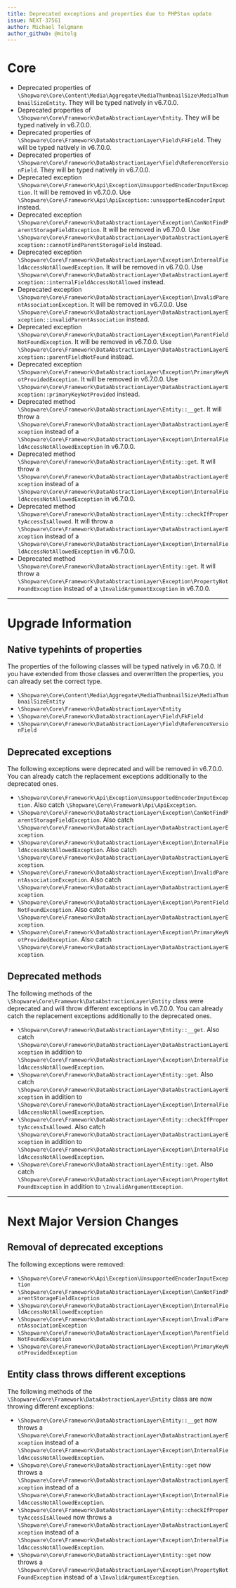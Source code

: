 ```yaml
---
title: Deprecated exceptions and properties due to PHPStan update
issue: NEXT-37561
author: Michael Telgmann
author_github: @mitelg
---
```

# Core
* Deprecated properties of `\Shopware\Core\Content\Media\Aggregate\MediaThumbnailSize\MediaThumbnailSizeEntity`. They will be typed natively in v6.7.0.0.
* Deprecated properties of `\Shopware\Core\Framework\DataAbstractionLayer\Entity`. They will be typed natively in v6.7.0.0.
* Deprecated properties of `\Shopware\Core\Framework\DataAbstractionLayer\Field\FkField`. They will be typed natively in v6.7.0.0.
* Deprecated properties of `\Shopware\Core\Framework\DataAbstractionLayer\Field\ReferenceVersionField`. They will be typed natively in v6.7.0.0.
* Deprecated exception `\Shopware\Core\Framework\Api\Exception\UnsupportedEncoderInputException`. It will be removed in v6.7.0.0. Use `\Shopware\Core\Framework\Api\ApiException::unsupportedEncoderInput` instead.
* Deprecated exception `\Shopware\Core\Framework\DataAbstractionLayer\Exception\CanNotFindParentStorageFieldException`. It will be removed in v6.7.0.0. Use `\Shopware\Core\Framework\DataAbstractionLayer\DataAbstractionLayerException::cannotFindParentStorageField` instead.
* Deprecated exception `\Shopware\Core\Framework\DataAbstractionLayer\Exception\InternalFieldAccessNotAllowedException`. It will be removed in v6.7.0.0. Use `\Shopware\Core\Framework\DataAbstractionLayer\DataAbstractionLayerException::internalFieldAccessNotAllowed` instead.
* Deprecated exception `\Shopware\Core\Framework\DataAbstractionLayer\Exception\InvalidParentAssociationException`. It will be removed in v6.7.0.0. Use `\Shopware\Core\Framework\DataAbstractionLayer\DataAbstractionLayerException::invalidParentAssociation` instead.
* Deprecated exception `\Shopware\Core\Framework\DataAbstractionLayer\Exception\ParentFieldNotFoundException`. It will be removed in v6.7.0.0. Use `\Shopware\Core\Framework\DataAbstractionLayer\DataAbstractionLayerException::parentFieldNotFound` instead.
* Deprecated exception `\Shopware\Core\Framework\DataAbstractionLayer\Exception\PrimaryKeyNotProvidedException`. It will be removed in v6.7.0.0. Use `\Shopware\Core\Framework\DataAbstractionLayer\DataAbstractionLayerException::primaryKeyNotProvided` instead.
* Deprecated method `\Shopware\Core\Framework\DataAbstractionLayer\Entity::__get`. It will throw a `\Shopware\Core\Framework\DataAbstractionLayer\DataAbstractionLayerException` instead of a `\Shopware\Core\Framework\DataAbstractionLayer\Exception\InternalFieldAccessNotAllowedException` in v6.7.0.0.
* Deprecated method `\Shopware\Core\Framework\DataAbstractionLayer\Entity::get`. It will throw a `\Shopware\Core\Framework\DataAbstractionLayer\DataAbstractionLayerException` instead of a `\Shopware\Core\Framework\DataAbstractionLayer\Exception\InternalFieldAccessNotAllowedException` in v6.7.0.0.
* Deprecated method `\Shopware\Core\Framework\DataAbstractionLayer\Entity::checkIfPropertyAccessIsAllowed`. It will throw a `\Shopware\Core\Framework\DataAbstractionLayer\DataAbstractionLayerException` instead of a `\Shopware\Core\Framework\DataAbstractionLayer\Exception\InternalFieldAccessNotAllowedException` in v6.7.0.0.
* Deprecated method `\Shopware\Core\Framework\DataAbstractionLayer\Entity::get`. It will throw a `\Shopware\Core\Framework\DataAbstractionLayer\Exception\PropertyNotFoundException` instead of a `\InvalidArgumentException` in v6.7.0.0.
___
# Upgrade Information
## Native typehints of properties
The properties of the following classes will be typed natively in v6.7.0.0.
If you have extended from those classes and overwritten the properties, you can already set the correct type.
* `\Shopware\Core\Content\Media\Aggregate\MediaThumbnailSize\MediaThumbnailSizeEntity`
* `\Shopware\Core\Framework\DataAbstractionLayer\Entity`
* `\Shopware\Core\Framework\DataAbstractionLayer\Field\FkField`
* `\Shopware\Core\Framework\DataAbstractionLayer\Field\ReferenceVersionField`
## Deprecated exceptions
The following exceptions were deprecated and will be removed in v6.7.0.0.
You can already catch the replacement exceptions additionally to the deprecated ones.
* `\Shopware\Core\Framework\Api\Exception\UnsupportedEncoderInputException`. Also catch `\Shopware\Core\Framework\Api\ApiException`.
* `\Shopware\Core\Framework\DataAbstractionLayer\Exception\CanNotFindParentStorageFieldException`. Also catch `\Shopware\Core\Framework\DataAbstractionLayer\DataAbstractionLayerException`.
* `\Shopware\Core\Framework\DataAbstractionLayer\Exception\InternalFieldAccessNotAllowedException`. Also catch `\Shopware\Core\Framework\DataAbstractionLayer\DataAbstractionLayerException`.
* `\Shopware\Core\Framework\DataAbstractionLayer\Exception\InvalidParentAssociationException`. Also catch `\Shopware\Core\Framework\DataAbstractionLayer\DataAbstractionLayerException`.
* `\Shopware\Core\Framework\DataAbstractionLayer\Exception\ParentFieldNotFoundException`. Also catch `\Shopware\Core\Framework\DataAbstractionLayer\DataAbstractionLayerException`.
* `\Shopware\Core\Framework\DataAbstractionLayer\Exception\PrimaryKeyNotProvidedException`. Also catch `\Shopware\Core\Framework\DataAbstractionLayer\DataAbstractionLayerException`.
## Deprecated methods
The following methods of the `\Shopware\Core\Framework\DataAbstractionLayer\Entity` class were deprecated and will throw different exceptions in v6.7.0.0.
You can already catch the replacement exceptions additionally to the deprecated ones.
* `\Shopware\Core\Framework\DataAbstractionLayer\Entity::__get`. Also catch `\Shopware\Core\Framework\DataAbstractionLayer\DataAbstractionLayerException` in addition to `\Shopware\Core\Framework\DataAbstractionLayer\Exception\InternalFieldAccessNotAllowedException`.
* `\Shopware\Core\Framework\DataAbstractionLayer\Entity::get`. Also catch `\Shopware\Core\Framework\DataAbstractionLayer\DataAbstractionLayerException` in addition to `\Shopware\Core\Framework\DataAbstractionLayer\Exception\InternalFieldAccessNotAllowedException`.
* `\Shopware\Core\Framework\DataAbstractionLayer\Entity::checkIfPropertyAccessIsAllowed`. Also catch `\Shopware\Core\Framework\DataAbstractionLayer\DataAbstractionLayerException` in addition to `\Shopware\Core\Framework\DataAbstractionLayer\Exception\InternalFieldAccessNotAllowedException`.
* `\Shopware\Core\Framework\DataAbstractionLayer\Entity::get`. Also catch `\Shopware\Core\Framework\DataAbstractionLayer\Exception\PropertyNotFoundException` in addition to `\InvalidArgumentException`.
___
# Next Major Version Changes
## Removal of deprecated exceptions
The following exceptions were removed:
* `\Shopware\Core\Framework\Api\Exception\UnsupportedEncoderInputException`
* `\Shopware\Core\Framework\DataAbstractionLayer\Exception\CanNotFindParentStorageFieldException`
* `\Shopware\Core\Framework\DataAbstractionLayer\Exception\InternalFieldAccessNotAllowedException`
* `\Shopware\Core\Framework\DataAbstractionLayer\Exception\InvalidParentAssociationException`
* `\Shopware\Core\Framework\DataAbstractionLayer\Exception\ParentFieldNotFoundException`
* `\Shopware\Core\Framework\DataAbstractionLayer\Exception\PrimaryKeyNotProvidedException`
## Entity class throws different exceptions
The following methods of the `\Shopware\Core\Framework\DataAbstractionLayer\Entity` class are now throwing different exceptions:
* `\Shopware\Core\Framework\DataAbstractionLayer\Entity::__get` now throws a `\Shopware\Core\Framework\DataAbstractionLayer\DataAbstractionLayerException` instead of a `\Shopware\Core\Framework\DataAbstractionLayer\Exception\InternalFieldAccessNotAllowedException`.
* `\Shopware\Core\Framework\DataAbstractionLayer\Entity::get` now throws a `\Shopware\Core\Framework\DataAbstractionLayer\DataAbstractionLayerException` instead of a `\Shopware\Core\Framework\DataAbstractionLayer\Exception\InternalFieldAccessNotAllowedException`.
* `\Shopware\Core\Framework\DataAbstractionLayer\Entity::checkIfPropertyAccessIsAllowed` now throws a `\Shopware\Core\Framework\DataAbstractionLayer\DataAbstractionLayerException` instead of a `\Shopware\Core\Framework\DataAbstractionLayer\Exception\InternalFieldAccessNotAllowedException`.
* `\Shopware\Core\Framework\DataAbstractionLayer\Entity::get` now throws a `\Shopware\Core\Framework\DataAbstractionLayer\Exception\PropertyNotFoundException` instead of a `\InvalidArgumentException`.

